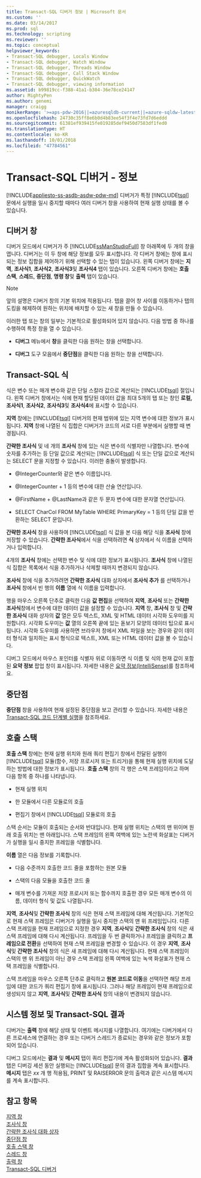 ```yaml
---
title: Transact-SQL 디버거 정보 | Microsoft 문서
ms.custom: ''
ms.date: 03/14/2017
ms.prod: sql
ms.technology: scripting
ms.reviewer: ''
ms.topic: conceptual
helpviewer_keywords:
- Transact-SQL debugger, Locals Window
- Transact-SQL debugger, Watch Window
- Transact-SQL debugger, Threads Window
- Transact-SQL debugger, Call Stack Window
- Transact-SQL debugger, QuickWatch
- Transact-SQL debugger, viewing information
ms.assetid: b99819cc-f388-41a1-b304-36e78ce24147
author: MightyPen
ms.author: genemi
manager: craigg
monikerRange: '>=aps-pdw-2016||=azuresqldb-current||=azure-sqldw-latest||>=sql-server-2016||=sqlallproducts-allversions||>=sql-server-linux-2017||=azuresqldb-mi-current'
ms.openlocfilehash: 24730c35ff8e6b0d4b83ee54f3f4e73fd7d6eddd
ms.sourcegitcommit: 61381ef939415fe019285def9450d7583df1fed0
ms.translationtype: HT
ms.contentlocale: ko-KR
ms.lasthandoff: 10/01/2018
ms.locfileid: "47784561"
---
```

# <a name="transact-sql-debugger---information"></a>Transact-SQL 디버거 - 정보
[!INCLUDE[appliesto-ss-asdb-asdw-pdw-md](../../includes/appliesto-ss-asdb-asdw-pdw-md.md)]
  디버거가 특정 [!INCLUDE[tsql](../../includes/tsql-md.md)] 문에서 실행을 일시 중지할 때마다 여러 디버거 창을 사용하여 현재 실행 상태를 볼 수 있습니다.  
  
## <a name="debugger-windows"></a>디버거 창  
 디버거 모드에서 디버거가 주 [!INCLUDE[ssManStudioFull](../../includes/ssmanstudiofull-md.md)] 창 아래쪽에 두 개의 창을 엽니다. 디버거는 이 두 창에 해당 정보를 모두 표시합니다. 각 디버거 창에는 창에 표시되는 정보 집합을 제어하기 위해 선택할 수 있는 탭이 있습니다. 왼쪽 디버거 창에는 **지역**, **조사식1**, **조사식2**, **조사식3**및 **조사식4** 탭이 있습니다. 오른쪽 디버거 창에는 **호출 스택**, **스레드**, **중단점**, **명령 창**및 **출력** 탭이 있습니다.  
  
> [!NOTE]  
>  앞의 설명은 디버거 창의 기본 위치에 적용됩니다. 탭을 끌어 창 사이를 이동하거나 탭의 도킹을 해제하여 원하는 위치에 배치할 수 있는 새 창을 만들 수 있습니다.  
  
 이러한 탭 또는 창의 일부는 기본적으로 활성화되어 있지 않습니다. 다음 방법 중 하나를 수행하여 특정 창을 열 수 있습니다.  
  
-   **디버그** 메뉴에서 **창**을 클릭한 다음 원하는 창을 선택합니다.  
  
-   **디버그** 도구 모음에서 **중단점**을 클릭한 다음 원하는 창을 선택합니다.  
  
## <a name="transact-sql-expressions"></a>Transact-SQL 식  
 식은 변수 또는 매개 변수와 같은 단일 스칼라 값으로 계산되는 [!INCLUDE[tsql](../../includes/tsql-md.md)] 절입니다. 왼쪽 디버거 창에서는 식에 현재 할당된 데이터 값을 최대 5개의 탭 또는 창인 **로컬, 조사식1**, **조사식2**, **조사식3**및 **조사식4**에 표시할 수 있습니다.  
  
 **지역** 창에는 [!INCLUDE[tsql](../../includes/tsql-md.md)] 디버거의 현재 범위에 있는 지역 변수에 대한 정보가 표시됩니다. **지역** 창에 나열된 식 집합은 디버거가 코드의 서로 다른 부분에서 실행할 때 변경됩니다.  
  
 **간략한 조사식** 및 네 개의 **조사식** 창에 있는 식은 변수의 식별자만 나열합니다. 변수에 숫자를 추가하는 등 단일 값으로 계산되는 [!INCLUDE[tsql](../../includes/tsql-md.md)] 식 또는 단일 값으로 계산되는 SELECT 문을 지정할 수 있습니다. 이러한 충돌이 발생합니다.  
  
-   @IntegerCounter와 같은 변수 이름입니다.  
  
-   @IntegerCounter + 1 등의 변수에 대한 산술 연산입니다.  
  
-   @FirstName + @LastName과 같은 두 문자 변수에 대한 문자열 연산입니다.  
  
-   SELECT CharCol FROM MyTable WHERE PrimaryKey = 1 등의 단일 값을 반환하는 SELECT 문입니다.  
  
 **간략한 조사식** 창을 사용하여 [!INCLUDE[tsql](../../includes/tsql-md.md)] 식 값을 본 다음 해당 식을 **조사식** 창에 저장할 수 있습니다. **간략한 조사식**에서 식을 선택하려면 **식** 상자에서 식 이름을 선택하거나 입력합니다.  
  
 4개의 **조사식** 창에는 선택한 변수 및 식에 대한 정보가 표시됩니다. **조사식** 창에 나열된 식 집합은 목록에서 식을 추가하거나 삭제할 때까지 변경되지 않습니다.  
  
 **조사식** 창에 식을 추가하려면 **간략한 조사식** 대화 상자에서 **조사식 추가** 를 선택하거나 **조사식** 창에서 빈 행의 **이름** 열에 식 이름을 입력합니다.  
  
 행을 마우스 오른쪽 단추로 클릭한 다음 **값 편집**을 선택하여 **지역**, **조사식** 또는 **간략한 조사식**창에서 변수에 대한 데이터 값을 설정할 수 있습니다. **지역** 창, **조사식** 창 및 **간략한 조사식** 대화 상자의 **값** 열은 모두 텍스트, XML 및 HTML 데이터 시각화 도우미를 지원합니다. 시각화 도우미는 **값** 열의 오른쪽 끝에 있는 돋보기 모양의 데이터 팁으로 표시됩니다. 시각화 도우미를 사용하면 브라우저 창에서 XML 파일을 보는 경우와 같이 데이터 형식과 일치하는 표시 형식으로 텍스트, XML 또는 HTML 데이터 값을 볼 수 있습니다.  
  
 디버그 모드에서 마우스 포인터를 식별자 위로 이동하면 식 이름 및 식의 현재 값이 포함된 **요약 정보** 팝업 창이 표시됩니다. 자세한 내용은 [요약 정보&#40;IntelliSense&#41;](../../relational-databases/scripting/quick-info-intellisense.md)를 참조하세요.  
  
## <a name="breakpoints"></a>중단점  
 **중단점** 창을 사용하여 현재 설정된 중단점을 보고 관리할 수 있습니다. 자세한 내용은 [Transact-SQL 코드 단계별 실행](../../relational-databases/scripting/step-through-transact-sql-code.md)을 참조하세요.  
  
## <a name="call-stacks"></a>호출 스택  
 **호출 스택** 창에는 현재 실행 위치와 원래 쿼리 편집기 창에서 전달된 실행이 [!INCLUDE[tsql](../../includes/tsql-md.md)] 모듈(함수, 저장 프로시저 또는 트리거)을 통해 현재 실행 위치에 도달하는 방법에 대한 정보가 표시됩니다. **호출 스택** 창의 각 행은 스택 프레임이라고 하며 다음 항목 중 하나를 나타냅니다.  
  
-   현재 실행 위치  
  
-   한 모듈에서 다른 모듈로의 호출  
  
-   편집기 창에서 [!INCLUDE[tsql](../../includes/tsql-md.md)] 모듈로의 호출  
  
 스택 순서는 모듈이 호출되는 순서와 반대입니다. 현재 실행 위치는 스택의 맨 위이며 원래 호출 위치는 맨 아래입니다. 스택 프레임의 왼쪽 여백에 있는 노란색 화살표는 디버거가 실행을 일시 중지한 프레임을 식별합니다.  
  
 **이름** 열은 다음 정보를 기록합니다.  
  
-   다음 수준까지 호출한 코드 줄을 포함하는 원본 모듈  
  
-   스택의 다음 모듈을 호출한 코드 줄  
  
-   매개 변수를 가져온 저장 프로시저 또는 함수까지 호출한 경우 모든 매개 변수의 이름, 데이터 형식 및 값도 나열됩니다.  
  
 **지역**, **조사식**및 **간략한 조사식** 창의 식은 현재 스택 프레임에 대해 계산됩니다. 기본적으로 현재 스택 프레임은 디버거가 실행을 일시 중지한 스택의 맨 위 프레임입니다. 다른 스택 프레임을 현재 프레임으로 지정한 경우 **지역**, **조사식**및 **간략한 조사식** 창의 식은 새 스택 프레임에 대해 다시 계산됩니다. 프레임을 두 번 클릭하거나 프레임을 클릭하고 **프레임으로 전환**을 선택하여 현재 스택 프레임을 변경할 수 있습니다. 이 경우 **지역**, **조사식**및 **간략한 조사식** 창의 식은 새 프레임에 대해 다시 계산됩니다. 현재 스택 프레임이 스택의 맨 위 프레임이 아닌 경우 스택 프레임 왼쪽 여백에 있는 녹색 화살표가 현재 스택 프레임을 식별합니다.  
  
 스택 프레임을 마우스 오른쪽 단추로 클릭하고 **원본 코드로 이동**을 선택하면 해당 프레임에 대한 코드가 쿼리 편집기 창에 표시됩니다. 그러나 해당 프레임이 현재 프레임으로 생성되지 않고 **지역**, **조사식**및 **간략한 조사식** 창의 내용이 변경되지 않습니다.  
  
## <a name="system-information-and-transact-sql-results"></a>시스템 정보 및 Transact-SQL 결과  
 디버거는 **출력** 창에 해당 상태 및 이벤트 메시지를 나열합니다. 여기에는 디버거에서 다른 프로세스에 연결하는 경우 또는 디버거 스레드가 종료되는 경우와 같은 정보가 포함되어 있습니다.  
  
 디버그 모드에서는 **결과** 및 **메시지** 탭이 쿼리 편집기에 계속 활성화되어 있습니다. **결과** 탭은 디버깅 세션 동안 실행되는 [!INCLUDE[tsql](../../includes/tsql-md.md)] 문의 결과 집합을 계속 표시합니다. **메시지** 탭은 *xx* 개 행 적용됨, PRINT 및 RAISERROR 문의 출력과 같은 시스템 메시지를 계속 표시합니다.  
  
## <a name="see-also"></a>참고 항목  
 [지역 창](../../relational-databases/scripting/transact-sql-debugger-locals-window.md)   
 [조사식 창](../../relational-databases/scripting/transact-sql-debugger-watch-window.md)   
 [간략한 조사식 대화 상자](../../relational-databases/scripting/transact-sql-debugger-quickwatch-dialog-box.md)   
 [중단점 창](../../relational-databases/scripting/transact-sql-debugger-breakpoints-window.md)   
 [호출 스택 창](../../relational-databases/scripting/transact-sql-debugger-call-stack-window.md)   
 [스레드 창](../../relational-databases/scripting/transact-sql-debugger-threads-window.md)   
 [출력 창](../../relational-databases/scripting/transact-sql-debugger-output-window.md)   
 [Transact-SQL 디버거](../../relational-databases/scripting/transact-sql-debugger.md)  
  
  
